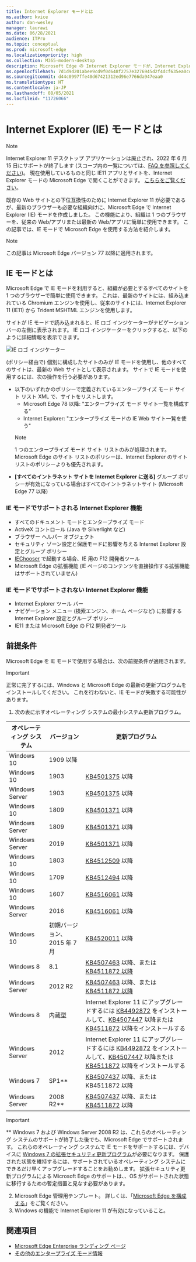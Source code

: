 ```yaml
---
title: Internet Explorer モードとは
ms.author: kvice
author: dan-wesley
manager: laurawi
ms.date: 06/28/2021
audience: ITPro
ms.topic: conceptual
ms.prod: microsoft-edge
ms.localizationpriority: high
ms.collection: M365-modern-desktop
description: Microsoft Edge の Internet Explorer モードが、Internet Explorer 11 を必要とするサイトへのアクセスと最新のサイトへのアクセスをどのように提供するかについて説明します。
ms.openlocfilehash: 7d1d9d201abee9cd9f0d648f2757e3276945d2f4dcf635ea0cd17a64e684aec4
ms.sourcegitcommit: d44c0997ffe40d67421312ed96e7766da947eaa0
ms.translationtype: HT
ms.contentlocale: ja-JP
ms.lasthandoff: 08/05/2021
ms.locfileid: "11726066"
---
```

# <a name="what-is-internet-explorer-ie-mode"></a>Internet Explorer (IE) モードとは

>[!Note]
> Internet Explorer 11 デスクトップ アプリケーションは廃止され、2022 年 6 月 15 日にサポートが終了します (スコープ内の一覧については、[FAQ を参照してください](https://techcommunity.microsoft.com/t5/windows-it-pro-blog/internet-explorer-11-desktop-app-retirement-faq/ba-p/2366549))。 現在使用しているものと同じ IE11 アプリとサイトを、Internet Explorer モードの Microsoft Edge で開くことができます。 [こちらをご覧ください](https://blogs.windows.com/windowsexperience/2021/05/19/the-future-of-internet-explorer-on-windows-10-is-in-microsoft-edge/)。

既存の Web サイトとの下位互換性のために Internet Explorer 11 が必要であるが、最新のブラウザーも必要な組織向けに、Microsoft Edge で Internet Explorer (IE) モードを作成しました。 この機能により、組織は 1 つのブラウザーを、従来の Web/アプリまたは最新の Web/アプリに簡単に使用できます。 この記事では、IE モードで Microsoft Edge を使用する方法を紹介します。

> [!NOTE]
> この記事は Microsoft Edge バージョン 77 以降に適用されます。

## <a name="what-is-ie-mode"></a>IE モードとは

Microsoft Edge で IE モードを利用すると、組織が必要とするすべてのサイトを 1 つのブラウザーで簡単に使用できます。 これは、最新のサイトには、組み込まれている Chromium エンジンを使用し、従来のサイトには、Internet Explorer 11 (IE11) から Trident MSHTML エンジンを使用します。

サイトが IE モードで読み込まれると、IE ロゴ インジケーターがナビゲーション バーの左側に表示されます。 IE ロゴ インジケーターをクリックすると、以下のように詳細情報を表示できます。

  ![IE ロゴ インジケーター](./media/ie-mode/ie-logo-indicator1.png)

(ポリシー経由で) 個別に構成したサイトのみが IE モードを使用し、他のすべてのサイトは、最新の Web サイトとして表示されます。 サイトで IE モードを使用するには、次の操作を行う必要があります。

- 以下のいずれかのポリシーで定義されているエンタープライズ モード サイト リスト XML で、サイトをリストします。
  - Microsoft Edge 78 以降: "エンタープライズ モード サイト一覧を構成する"
  - Internet Explorer: "エンタープライズ モードの IE Web サイト一覧を使う"
  > [!NOTE]
  > 1 つのエンタープライズ モード サイト リストのみが処理されます。 Microsoft Edge のサイト リストのポリシーは、Internet Explorer のサイト リストのポリシーよりも優先されます。
- **[すべてのイントラネット サイトを Internet Explorer に送る]** グループ ポリシーが有効になっている場合はすべてのイントラネットサイト (Microsoft Edge 77 以降)

### <a name="ie-mode-supports-the-following-internet-explorer-functionality"></a>IE モードでサポートされる Internet Explorer 機能

- すべてのドキュメント モードとエンタープライズ モード
- ActiveX コントロール (Java や Silverlight など)
- ブラウザー ヘルパー オブジェクト 
- セキュリティ ゾーン設定と保護モードに影響を与える Internet Explorer 設定とグループ ポリシー
- [IEChooser](/office/dev/add-ins/testing/debug-add-ins-using-f12-developer-tools-on-windows-10) で起動する場合、IE 用の F12 開発者ツール
- Microsoft Edge の拡張機能 (IE ページのコンテンツを直接操作する拡張機能はサポートされていません)

### <a name="ie-mode-doesnt-support-the-following-internet-explorer-functionality"></a>IE モードでサポートされない Internet Explorer 機能

- Internet Explorer ツール バー
- ナビゲーション メニュー (検索エンジン、ホーム ページなど) に影響する Internet Explorer 設定とグループ ポリシー
- IE11 または Microsoft Edge の F12 開発者ツール

## <a name="prerequisites"></a>前提条件

Microsoft Edge を IE モードで使用する場合は、次の前提条件が適用されます。

> [!IMPORTANT]
> 正常に完了するには、Windows と Microsoft Edge の最新の更新プログラムをインストールしてください。 これを行わないと、IE モードが失敗する可能性があります。

1. 次の表に示すオペレーティング システムの最小システム更新プログラム。

 | オペレーティング システム | バージョン       | 更新プログラム |
 |------------------|---------------|---------|
 | Windows 10       | 1909 以降 |         |
 | Windows 10       | 1903          | [KB4501375](https://support.microsoft.com/help/4501375/windows-10-update-kb4501375) 以降 |
 | Windows Server   | 1903          | [KB4501375](https://support.microsoft.com/help/4501375/windows-10-update-kb4501375) 以降 |
 | Windows 10       | 1809          | [KB4501371](https://support.microsoft.com/help/4501371/windows-10-update-kb4501371) 以降 |
 | Windows Server   | 1809          | [KB4501371](https://support.microsoft.com/help/4501371/windows-10-update-kb4501371) 以降 |
 | Windows Server   | 2019          | [KB4501371](https://support.microsoft.com/help/4501371/windows-10-update-kb4501371) 以降 |
 | Windows 10       | 1803          | [KB4512509](https://support.microsoft.com/help/4512509/windows-10-update-kb4512509) 以降 |
 | Windows 10       | 1709          | [KB4512494](https://support.microsoft.com/help/4512494/windows-10-update-kb4512494) 以降 |
 | Windows 10       | 1607          | [KB4516061](https://support.microsoft.com/help/4516061/windows-10-update-kb4516061) 以降 |
 | Windows Server   | 2016          | [KB4516061](https://support.microsoft.com/help/4516061/windows-10-update-kb4516061) 以降 |
 | Windows 10       | 初期バージョン、2015 年 7 月 | [KB4520011](https://support.microsoft.com/help/4520011/windows-10-update-kb4520011) 以降 |
 | Windows 8       | 8.1              | [KB4507463](https://support.microsoft.com/help/4507463/july-16-2019-kb4507463-os-build-preview-of-monthly-rollup) 以降、または [KB4511872 以降](https://support.microsoft.com/help/4511872/cumulative-security-update-for-internet-explorer) |
 | Windows Server   | 2012 R2       | [KB4507463](https://support.microsoft.com/help/4507463/july-16-2019-kb4507463-os-build-preview-of-monthly-rollup) 以降、または [KB4511872 以降](https://support.microsoft.com/help/4511872/cumulative-security-update-for-internet-explorer) |
 | Windows 8  | 内蔵型            | Internet Explorer 11 にアップグレードするには [KB4492872](https://support.microsoft.com/help/4492872/update-for-internet-explorer-april-16-2019) をインストールして、[KB4507447](https://support.microsoft.com/help/4507447/windows-server-2012-update-kb4507447) 以降または [KB4511872](https://support.microsoft.com/help/4511872/cumulative-security-update-for-internet-explorer) 以降をインストールする |
 | Windows Server   | 2012           | Internet Explorer 11 にアップグレードするには [KB4492872](https://support.microsoft.com/help/4492872/update-for-internet-explorer-april-16-2019) をインストールして、[KB4507447](https://support.microsoft.com/help/4507447/windows-server-2012-update-kb4507447) 以降または [KB4511872](https://support.microsoft.com/help/4511872/cumulative-security-update-for-internet-explorer) 以降をインストールする |
 | Windows 7        |  SP1**        | [KB4507437](https://support.microsoft.com/help/4507437/windows-7-update-kb4507437) 以降、または [](https://support.microsoft.com/help/4511872/cumulative-security-update-for-internet-explorer) KB4511872 以降 |
 | Windows Server   |  2008 R2**    | [KB4507437](https://support.microsoft.com/help/4507437/windows-7-update-kb4507437) 以降、または [KB4511872](https://support.microsoft.com/help/4511872/cumulative-security-update-for-internet-explorer) 以降 |
  > [!IMPORTANT]
  > ** Windows 7 および Windows Server 2008 R2 は、これらのオペレーティング システムのサポートが終了した後でも、Microsoft Edge でサポートされます。 これらのオペレーティング システムで IE モードをサポートするには、デバイスに [Windows 7 の拡張セキュリティ更新プログラム](https://support.microsoft.com/help/4527878/faq-about-extended-security-updates-for-windows-7)が必要になります。 保護された状態を維持するには、サポートされているオペレーティング システムにできるだけ早くアップグレードすることをお勧めします。 拡張セキュリティ更新プログラムによる Microsoft Edge のサポートは、、OS がサポートされた状態に移行するための暫定措置と見なす必要があります。

2. Microsoft Edge 管理用テンプレート。 詳しくは、「[Microsoft Edge を構成する](./configure-microsoft-edge.md)」をご覧ください。
3. Windows の機能で Internet Explorer 11 が有効になっていること。

## <a name="see-also"></a>関連項目

- [Microsoft Edge Enterprise ランディング ページ](https://aka.ms/EdgeEnterprise)
- [その他のエンタープライズ モード情報](/internet-explorer/ie11-deploy-guide/enterprise-mode-overview-for-ie11)
